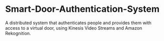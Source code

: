 # Smart-Door-Authentication-System
A distributed system that authenticates people and provides them with access to a virtual door, using Kinesis Video Streams and Amazon Rekognition.
